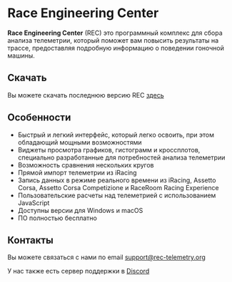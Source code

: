 # Race Engineering Center

**Race Engineering Center** (REC) это программный комплекс для сбора анализа телеметрии, который поможет вам повысить результаты на трассе, предоставляя подробную информацию о поведении гоночной машины. 

## Скачать

Вы можете скачать последнюю версию REC [здесь](https://dnl.rec-telemetry.org/latest/)

## Особенности

* Быстрый и легкий интерфейс, который легко освоить, при этом обладающий мощными возможностями
* Виджеты просмотра графиков, гистограмм и кроссплотов, специально разработанные для потребностей анализа телеметрии
* Возможность сравнения нескольких кругов
* Прямой импорт телеметрии из iRacing
* Запись данных в режиме реального времени из iRacing, Assetto Corsa, Assetto Corsa Competizione и RaceRoom Racing Experience
* Пользовательские расчеты над телеметрией с использованием JavaScript
* Доступны версии для Windows и macOS
* ПО полностью бесплатно

## Контакты

Вы можете связаться с нами по email <support@rec-telemetry.org>

У нас также есть сервер поддержки в [Discord](https://discord.gg/AYZ3xr6)
